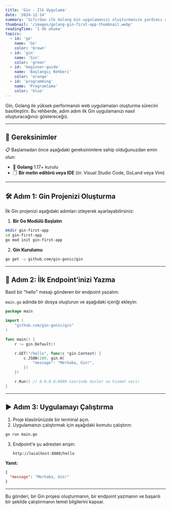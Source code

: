 ```yaml
---
title: 'Gin - İlk Uygulama'
date: '2024-12-14'
summary: 'Sıfırdan ilk Golang Gin uygulamanızı oluşturmanıza yardımcı olacak, yeni başlayanlar için rehber. Temelleri öğrenin ve Gin ile yolculuğunuza başlayın.'
thumbnail: '/images/golang-gin-first-app-thumbnail.webp'
readingTime: '1 dk okuma'
topics:
  - id: 'go'
    name: 'Go'
    color: 'brown'
  - id: 'gin'
    name: 'Gin'
    color: 'green'
  - id: 'beginner-guide'
    name: 'Başlangıç Rehberi'
    color: 'orange'
  - id: 'programming'
    name: 'Programlama'
    color: 'blue'
---
```


Gin, Golang ile yüksek performanslı web uygulamaları oluşturma sürecini basitleştirir. Bu rehberde, adım adım ilk Gin uygulamanızı nasıl oluşturacağınızı göstereceğiz.

---

## 🌟 Gereksinimler

📋 Başlamadan önce aşağıdaki gereksinimlere sahip olduğunuzdan emin olun:

- 🔧 **Golang** 1.17+ kurulu
- 🗍 **Bir metin editörü veya IDE** (ör. Visual Studio Code, GoLand veya Vim)

---

## 🛠️ Adım 1: Gin Projenizi Oluşturma

İlk Gin projenizi aşağıdaki adımları izleyerek ayarlayabilirsiniz:

1. **Bir Go Modülü Başlatın**

```bash
mkdir gin-first-app
cd gin-first-app
go mod init gin-first-app
```

2. **Gin Kurulumu**

```bash
go get -u github.com/gin-gonic/gin
```

---

## 📖 Adım 2: İlk Endpoint’inizi Yazma

Basit bir "hello" mesajı gönderen bir endpoint yazalım:

`main.go` adında bir dosya oluşturun ve aşağıdaki içeriği ekleyin:

```go
package main

import (
	"github.com/gin-gonic/gin"
)

func main() {
	r := gin.Default()

	r.GET("/hello", func(c *gin.Context) {
		c.JSON(200, gin.H{
			"message": "Merhaba, Gin!",
		})
	})

	r.Run() // 0.0.0.0:8080 üzerinde dinler ve hizmet verir
}
```

---

## ▶️ Adım 3: Uygulamayı Çalıştırma

1. Proje klasörünüzde bir terminal açın.
2. Uygulamanızı çalıştırmak için aşağıdaki komutu çalıştırın:

```bash
go run main.go
```

3. Endpoint'e şu adresten erişin:
   ```
   http://localhost:8080/hello
   ```

**Yanıt:**

```json
{
  "message": "Merhaba, Gin!"
}
```

---

Bu gönderi, bir Gin projesi oluşturmanın, bir endpoint yazmanın ve başarılı bir şekilde çalıştırmanın temel bilgilerini kapsar.
